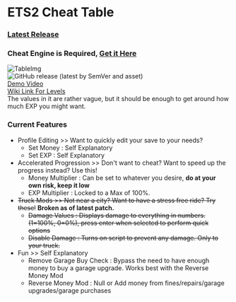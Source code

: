 # ETS2 Cheat Table
### [Latest Release](https://github.com/Saniee/ETS2Trainer/releases/latest)
### Cheat Engine is Required, [Get it Here](https://cheatengine.org/)
![TableImg](https://i.imgur.com/cv4AO4c.png) <br />
![GitHub release (latest by SemVer and asset)](https://img.shields.io/github/downloads/Saniee/ETS2Trainer/latest/eurotrucks2.CT) <br />
[Demo Video](https://youtu.be/3i87q3BSXZc)
<br />
[Wiki Link For Levels](https://truck-simulator.fandom.com/wiki/Euro_Truck_Simulator_2_Levels)
<br />
The values in it are rather vague, but it should be enough to get around how much EXP you might want.

### Current Features
- Profile Editing >> Want to quickly edit your save to your needs?
	- Set Money : Self Explanatory
	- Set EXP : Self Explanatory
- Accelerated Progression >> Don't want to cheat? Want to speed up the progress instead? Use this!
	- Money Multiplier : Can be set to whatever you desire, **do at your own risk, keep it low**
	- EXP Multiplier : Locked to a Max of 100%.
- ~~Truck Mods >> Not near a city? Want to have a stress free ride? Try these!~~ **Broken as of latest patch.**
	- ~~Damage Values : Displays damage to everything in numbers. (1=100%, 0=0%), press enter when selected to perform quick options~~
	- ~~Disable Damage : Turns on script to prevent any damage. Only to your truck.~~
- Fun >> Self Explanatory
	- Remove Garage Buy Check : Bypass the need to have enough money to buy a garage upgrade. Works best with the Reverse Money Mod
	- Reverse Money Mod : Null or Add money from fines/repairs/garage upgrades/garage purchases
